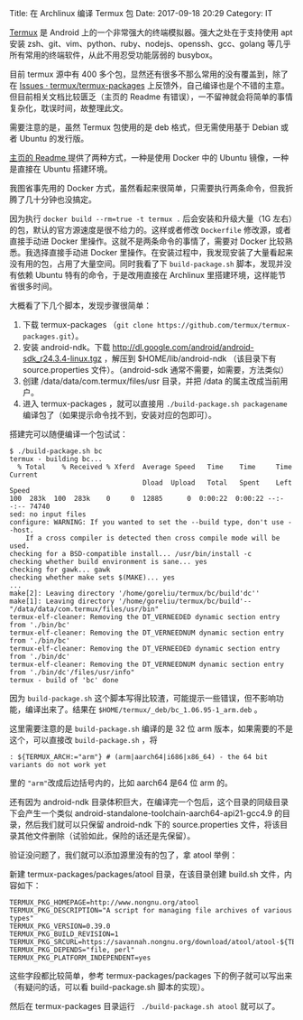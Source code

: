 Title: 在 Archlinux 编译 Termux 包
Date: 2017-09-18 20:29
Category: IT

[Termux](https://termux.com/) 是 Android 上的一个非常强大的终端模拟器。强大之处在于支持使用 apt 安装 zsh、git、vim、python、ruby、nodejs、openssh、gcc、golang 等几乎所有常用的终端软件，从此不用忍受功能孱弱的 busybox。

目前 termux 源中有 400 多个包，显然还有很多不那么常用的没有覆盖到，除了在 [Issues · termux/termux-packages](https://github.com/termux/termux-packages/issues) 上反馈外，自己编译也是个不错的主意。但目前相关文档比较匮乏（主页的 Readme 有错误），一不留神就会将简单的事情复杂化，耽误时间，故整理此文。

需要注意的是，虽然 Termux 包使用的是 deb 格式，但无需使用基于 Debian 或者 Ubuntu 的发行版。

[主页的 Readme ](https://github.com/termux/termux-packages) 提供了两种方式，一种是使用 Docker 中的 Ubuntu 镜像，一种是直接在 Ubuntu 搭建环境。

我图省事先用的 Docker 方式，虽然看起来很简单，只需要执行两条命令，但我折腾了几十分钟也没搞定。

因为执行 `docker build --rm=true -t termux .` 后会安装和升级大量（1G 左右）的包，默认的官方源速度是很不给力的。这样或者修改 `Dockerfile` 修改源，或者直接手动进 Docker 里操作。这就不是两条命令的事情了，需要对 Docker 比较熟悉。我选择直接手动进 Docker 里操作。在安装过程中，我发现安装了大量看起来没有用的包，占用了大量空间。同时我看了下 `build-package.sh` 脚本，发现并没有依赖 Ubuntu 特有的命令，于是改用直接在 Archlinux 里搭建环境，这样能节省很多时间。

大概看了下几个脚本，发现步骤很简单：

1. 下载 termux-packages （`git clone https://github.com/termux/termux-packages.git`）。
2. 安装 android-ndk。下载 http://dl.google.com/android/android-sdk_r24.3.4-linux.tgz ，解压到 $HOME/lib/android-ndk （该目录下有 source.properties 文件）。（android-sdk 通常不需要，如需要，方法类似）
3. 创建 /data/data/com.termux/files/usr 目录，并把 /data 的属主改成当前用户。
4. 进入 termux-packages ，就可以直接用 `./build-package.sh packagename` 编译包了（如果提示命令找不到，安装对应的包即可）。

搭建完可以随便编译一个包试试：

```
$ ./build-package.sh bc
termux - building bc...
  % Total    % Received % Xferd  Average Speed   Time    Time     Time  Current
                                 Dload  Upload   Total   Spent    Left  Speed
100  283k  100  283k    0     0  12885      0  0:00:22  0:00:22 --:--:-- 74740
sed: no input files
configure: WARNING: If you wanted to set the --build type, don't use --host.
    If a cross compiler is detected then cross compile mode will be used.
checking for a BSD-compatible install... /usr/bin/install -c
checking whether build environment is sane... yes
checking for gawk... gawk
checking whether make sets $(MAKE)... yes
...
make[2]: Leaving directory '/home/goreliu/termux/bc/build'dc''
make[1]: Leaving directory '/home/goreliu/termux/bc/build'-- "/data/data/com.termux/files/usr/bin"
termux-elf-cleaner: Removing the DT_VERNEEDED dynamic section entry from './bin/bc'
termux-elf-cleaner: Removing the DT_VERNEEDNUM dynamic section entry from './bin/bc'
termux-elf-cleaner: Removing the DT_VERNEEDED dynamic section entry from './bin/dc'
termux-elf-cleaner: Removing the DT_VERNEEDNUM dynamic section entry from './bin/dc'/files/usr/info"
termux - build of 'bc' done
```

因为 `build-package.sh` 这个脚本写得比较渣，可能提示一些错误，但不影响功能，编译出来了。结果在 `$HOME/termux/_deb/bc_1.06.95-1_arm.deb` 。

这里需要注意的是 `build-package.sh` 编译的是 32 位 arm 版本，如果需要的不是这个，可以直接改 `build-package.sh` ，将
```
: ${TERMUX_ARCH:="arm"} # (arm|aarch64|i686|x86_64) - the 64 bit variants do not work yet
```
里的 `"arm"`改成后边括号内的，比如 aarch64 是64 位 arm 的。

还有因为 android-ndk 目录体积巨大，在编译完一个包后，这个目录的同级目录下会产生一个类似 android-standalone-toolchain-aarch64-api21-gcc4.9 的目录，然后我们就可以只保留 android-ndk 下的 source.properties 文件，将该目录其他文件删除（试验如此，保险的话还是先保留）。

验证没问题了，我们就可以添加源里没有的包了，拿 atool 举例：

新建 termux-packages/packages/atool 目录，在该目录创建 build.sh 文件，内容如下：
```
TERMUX_PKG_HOMEPAGE=http://www.nongnu.org/atool
TERMUX_PKG_DESCRIPTION="A script for managing file archives of various types"
TERMUX_PKG_VERSION=0.39.0
TERMUX_PKG_BUILD_REVISION=1
TERMUX_PKG_SRCURL=https://savannah.nongnu.org/download/atool/atool-${TERMUX_PKG_VERSION}.tar.gz
TERMUX_PKG_DEPENDS="file, perl"
TERMUX_PKG_PLATFORM_INDEPENDENT=yes
```
这些字段都比较简单，参考 termux-packages/packages 下的例子就可以写出来（有疑问的话，可以看 build-package.sh 脚本的实现）。

然后在 termux-packages 目录运行 ` ./build-package.sh atool` 就可以了。
